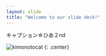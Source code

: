 ```yaml
---
layout: slide
title: "Welcome to our slide deck!"
---
```


キャプション☆ひあ２nd

![kimonotocat](https://octodex.github.com/images/kimonotocat.png)
{: .center}
